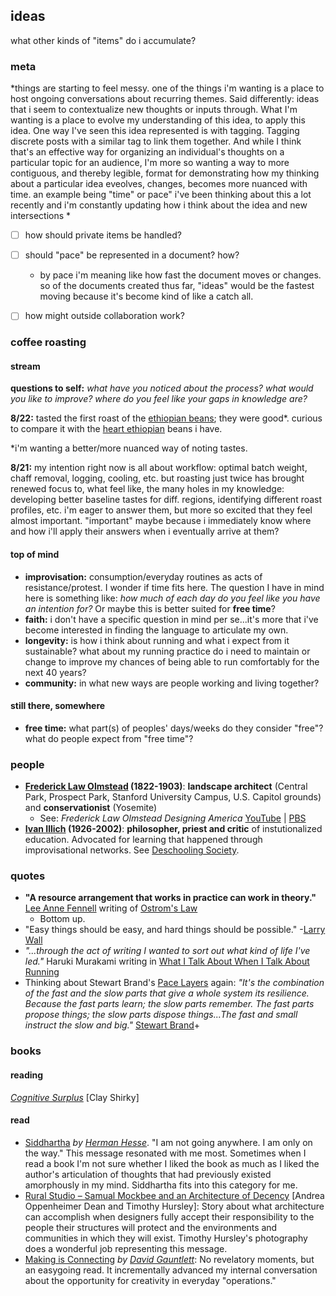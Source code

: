 ## ideas

what other kinds of "items" do i accumulate?


###  meta
*things are starting to feel messy. one of the things i'm wanting is a place to host ongoing conversations about recurring themes. Said differently: ideas that i seem to contextualize new thoughts or inputs through. What I'm wanting is a place to evolve my understanding of this idea, to apply this idea. One way I've seen this idea represented is with tagging. Tagging discrete posts with a similar tag to link them together. And while I think that's an effective way for organizing an individual's thoughts on a particular topic for an audience, I'm more so wanting a way to more contiguous, and thereby legible, format for demonstrating how my thinking about a particular idea eveolves, changes, becomes more nuanced with time. an example being "time" or pace" i've been thinking about this a lot recently and i'm constantly updating how i think about the idea and new intersections *

+ [ ]  how should private items be handled?
+ [ ]  should "pace" be represented in a document? how?
	+ by pace i'm meaning like how fast the document moves or changes. so of the documents created thus far, "ideas" would be the fastest moving because it's become kind of like a catch all.
+ [ ] how might outside collaboration work?



###  coffee roasting
#### stream
**questions to self:** *what have you noticed about the process? what would you like to improve? where do you feel like your gaps in knowledge are?*

**8/22:**  tasted the first roast of the [ethiopian beans](https://www.sweetmarias.com/ethiopia-wet-process-hambela-hassan.html); they were good*. curious to compare it with the [heart ethiopian](https://www.heartroasters.com/collections/beans/products/ethiopia-gedeb) beans i have.

\*i'm wanting a better/more nuanced way of noting tastes.

**8/21:** my intention right now is all about workflow: optimal batch weight, chaff removal, logging, cooling, etc. but roasting just twice has brought renewed focus to, what feel like, the many holes in my knowledge: developing better baseline tastes for diff. regions, identifying different roast profiles, etc. i'm eager to answer them, but more so excited that they feel almost important. "important" maybe because i immediately know where and how i'll apply their answers when i eventually arrive at them?

#### top of mind
+  **improvisation:** consumption/everyday routines as acts of resistance/protest. I wonder if time fits here. The question I have in mind here is something like: *how much of each day do you feel like you have an intention for?* Or maybe this is better suited for **free time**?
+ **faith:** i don't have a specific question in mind per se...it's more that i've become interested in finding the language to articulate my own.
+ **longevity:**  is how i think about running and what i expect from it sustainable? what about my running practice do i need to maintain or change to improve my chances of being able to run comfortably for the next 40 years?
+  **community:** in what new ways are people working and living together?

#### still there, somewhere
+  **free time:**  what part(s) of peoples' days/weeks do they consider "free"? what do people expect from "free time"?



### people
+  **[Frederick Law Olmstead](https://en.wikipedia.org/wiki/Frederick_Law_Olmsted) (1822-1903)**: **landscape architect** (Central Park, Prospect Park, Stanford University Campus, U.S. Capitol grounds) and **conservationist** (Yosemite)
	+ See: *Frederick Law Olmstead Designing America* [YouTube](https://www.youtube.com/watch?v=_pbwem7z4lY) | [PBS](https://www.pbs.org/video/frederick-law-olmsted-designing-america-frederick-law-olmsted-designing-america/)
+  **[Ivan Illich](https://en.wikipedia.org/wiki/Ivan_Illich) (1926-2002)**: **philosopher, priest and critic** of instutionalized education. Advocated for learning that happened through improvisational networks. See [Deschooling Society](https://en.wikipedia.org/wiki/Deschooling_Society).


###  quotes
+ **"A resource arrangement that works in practice can work in theory."** [Lee Anne Fennell](https://www.thecommonsjournal.org/articles/10.18352/ijc.252/) writing of [Ostrom's Law](https://en.wikipedia.org/wiki/Elinor_Ostrom#Ostrom's_law)
	+ Bottom up.
+ "Easy things should be easy, and hard things should be possible." -[Larry Wall](https://en.wikiquote.org/wiki/Larry_Wall#Other)
+ *"...through the act of writing I wanted to sort out what kind of life I've led."* Haruki Murakami writing in [What I Talk About When I Talk About Running](https://en.wikipedia.org/wiki/What_I_Talk_About_When_I_Talk_About_Running)
+ Thinking about Stewart Brand's [Pace Layers](http://blog.longnow.org/02015/01/27/stewart-brand-pace-layers-thinking-at-the-interval/) again:
*"It's the combination of the fast and the slow parts that give a whole system its resilience. Because the fast parts learn; the slow parts remember. The fast parts propose things; the slow parts dispose things...The fast and small instruct the slow and big."* [Stewart Brand](https://youtu.be/VugDxZW0VHA?t=6m18s)+

###  books
#### reading
*[Cognitive Surplus](https://en.wikipedia.org/wiki/Cognitive_Surplus)* [Clay Shirky]

#### read
+ [Siddhartha](https://en.wikipedia.org/wiki/Siddhartha_(novel)) *by [Herman Hesse](https://en.wikipedia.org/wiki/Hermann_Hesse)*. "I am not going anywhere. I am only on the way." This message resonated with me most. Sometimes when I read a book I'm not sure whether I liked the book as much as I liked the author's articulation of thoughts that had previously existed amorphously in my mind. Siddhartha fits into this category for me.
+ [Rural Studio – Samual Mockbee and an Architecture of Decency](https://books.google.com/books/about/Rural_Studio.html?id=Cjy8Mt4hn_QC&source=kp_book_description) [Andrea Oppenheimer Dean and Timothy Hursley]: Story about what architecture can accomplish when designers fully accept their responsibility to the people their structures will protect and the environments and communities in which they will exist. Timothy Hursley's photography does a wonderful job representing this message.
+  [Making is Connecting](https://books.google.com/books/about/Making_is_Connecting.html?id=4-X-twEACAAJ&source=kp_book_description) *by [David Gauntlett](https://en.wikipedia.org/wiki/David_Gauntlett)*: No revelatory moments, but an easygoing read. It incrementally advanced my internal conversation about the opportunity for creativity in everyday "operations."
